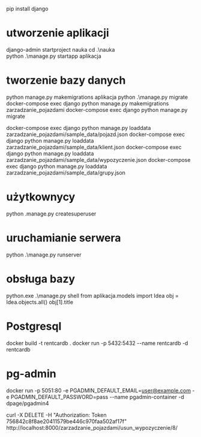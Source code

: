 pip install django

# utworzenie aplikacji
django-admin startproject nauka
cd .\nauka\
python .\manage.py startapp aplikacja

# tworzenie bazy danych
python manage.py makemigrations aplikacja
python .\manage.py migrate
docker-compose exec django python manage.py makemigrations zarzadzanie_pojazdami
docker-compose exec django python manage.py migrate

docker-compose exec django python manage.py loaddata zarzadzanie_pojazdami/sample_data/pojazd.json
docker-compose exec django python manage.py loaddata zarzadzanie_pojazdami/sample_data/klient.json
docker-compose exec django python manage.py loaddata zarzadzanie_pojazdami/sample_data/wypozyczenie.json
docker-compose exec django python manage.py loaddata zarzadzanie_pojazdami/sample_data/grupy.json


# użytkownycy
python .manage.py createsuperuser

# uruchamianie serwera
python  .\manage.py runserver

# obsługa bazy
python.exe .\manage.py shell
from aplikacja.models import Idea
obj = Idea.objects.all()
obj[1].title

# Postgresql
docker build -t rentcardb .
docker run -p 5432:5432 --name rentcardb -d rentcardb

# pg-admin
docker run -p 5051:80 -e PGADMIN_DEFAULT_EMAIL=user@example.com -e PGADMIN_DEFAULT_PASSWORD=pass --name pgadmin-container -d dpage/pgadmin4


curl -X DELETE -H "Authorization: Token 756842c8f8ae20411579be446c970faa502af17f" http://localhost:8000/zarzadzanie_pojazdami/usun_wypozyczenie/8/

